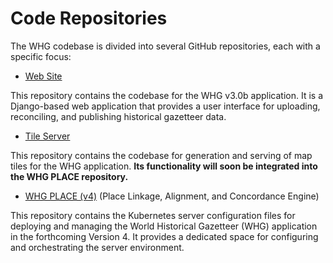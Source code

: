 # Code Repositories

The WHG codebase is divided into several GitHub repositories, each with a specific focus:

* [Web Site](https://github.com/WorldHistoricalGazetteer/website)

This repository contains the codebase for the WHG v3.0b application. It is a Django-based web application that provides
a user interface for uploading, reconciling, and publishing historical gazetteer data.

* [Tile Server](https://github.com/WorldHistoricalGazetteer/tileboss)

This repository contains the codebase for generation and serving of map tiles for the WHG application. **Its
functionality will soon be integrated into the WHG PLACE repository.**

* [WHG PLACE (v4)](https://github.com/WorldHistoricalGazetteer/place) (Place Linkage, Alignment, and Concordance Engine)

This repository contains the Kubernetes server configuration files for deploying and managing the World Historical
Gazetteer (WHG) application in the forthcoming Version 4. It provides a dedicated space for configuring and orchestrating the server environment.
